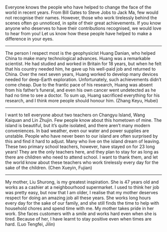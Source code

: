 Everyone knows the people who have helped to change the face of the world in recent years. From Bill Gates to Steve Jobs to Jack Ma, few would not recognise their names. However, those who work tirelessly behind the scenes often go unnoticed, in spite of their great achievements. If you know anyone who deserves to have their contributions recognised, we would love to hear from you! Let us know how these people have helped to make a difference in your eyes.

---

The person I respect most is the geophysicist Huang Danian, who helped China to make many technological advances.
Huang was a remarkable scientist. He had studied and worked in Britain for 18 years, but when he felt that his country needed him, he gave up his well-paid job and returned to China. Over the next seven years, Huang worked to develop many devices needed for deep-Earth exploration.
Unfortunately, such achievements didn’t come cheap. Due to the frantic pace of his research, Huang was absent from his father’s funeral, and even his own cancer went undetected as he had no time to see a doctor. To sum up, Huang sacrificed everything for his research, and I think more people should honour him.
(Zhang Keyu, Hubei)

---

I want to tell everyone about two teachers on Changyu Island, Wang Kaiquan and Lin Zhujin.
Few people know about this hometown of mine. The island is beautiful, but it’s quite isolated, and there aren’t many modern conveniences. In bad weather, even our water and power supplies are unstable. People who have never been to our island are often surprised by this and find it hard to adjust. Many who live on the island dream of leaving. These two primary school teachers, however, have stayed on for 23 long years! They are the only teachers here, and they plan to stay for as long as there are children who need to attend school.
I want to thank them, and let the world know about these teachers who work tirelessly every day for the sake of the children.
(Chen Xueyin, Fujian)

---

My mother, Liu Shurong, is my greatest inspiration. She is 47 years old and works as a cashier at a neighbourhood supermarket.
I used to think her job was pretty easy, but now that I am older, I realise that my mother deserves respect for doing an amazing job all these years. She works long hours every day for the sake of our family, and she still finds the time to help with household chores and spend time with me.
My mother takes pride in her work. She faces customers with a smile and works hard even when she is tired. Because of her, I have learnt to stay positive even when times are hard.
(Luo Tengfei, Jilin)